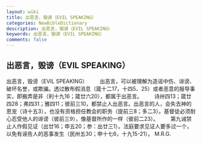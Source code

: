 ```yaml
---
layout: wiki
title: 出恶言，毁谤（EVIL SPEAKING）
categories: NewBibleDictionary
description: 出恶言，毁谤（EVIL SPEAKING）
keywords: 出恶言，毁谤（EVIL SPEAKING）
comments: false
---
```


## 出恶言，毁谤（EVIL SPEAKING）



出恶言，毁谤（EVIL SPEAKING）
　　出恶言，可以被理解为造谣中伤、诽谤、破坏名誉，或欺骗。透过散布假消息（箴十二17，十四5、25）或者恶意的报导事实，即搬弄是非（利十九16；箴廿六20），都属于出恶言。
　　诗卅四13；箴廿四28；弗四31；雅四11；彼前三10，都禁止人出恶言。出恶言的人，会失去神的恩宠（诗十五3），也没有资格担任教会的职务（提前三8；多二3）。基督徒必须耐心忍受他人的诽谤（彼前三9），像基督所作的一样（彼前二23）。
　　第九诫禁止人作假见证（出廿16；申五20；参：出廿三1）。法庭要求见证人要多过一个，以免有诬告人的恶事发生（民卅五30；申十七6，十九15-21）。
M.R.G.




